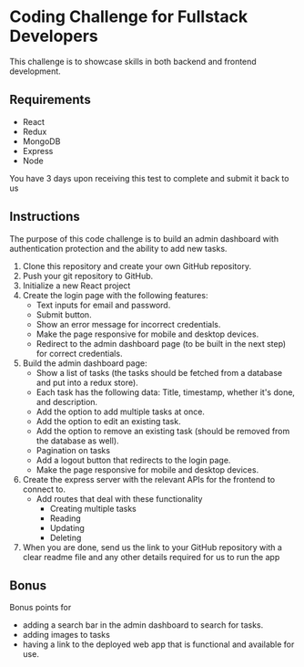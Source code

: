 # Coding Challenge for Fullstack Developers
This challenge is to showcase skills in both backend and frontend development.

## Requirements
- React 
- Redux 
- MongoDB 
- Express
- Node

You have 3 days upon receiving this test to complete and submit it back to us

## Instructions
The purpose of this code challenge is to build an admin dashboard with authentication protection and the ability to add new tasks.

1. Clone this repository and create your own GitHub repository.
2. Push your git repository to GitHub.
3. Initialize a new React project
5. Create the login page with the following features: 
   - Text inputs for email and password.
   - Submit button.
   - Show an error message for incorrect credentials.
   - Make the page responsive for mobile and desktop devices.
   - Redirect to the admin dashboard page (to be built in the next step) for correct credentials.
6. Build the admin dashboard page:
   - Show a list of tasks (the tasks should be fetched from a database and put into a redux store). 
   - Each task has the following data: Title, timestamp, whether it's done, and description.
   - Add the option to add multiple tasks at once.
   - Add the option to edit an existing task.
   - Add the option to remove an existing task (should be removed from the database as well).
   - Pagination on tasks
   - Add a logout button that redirects to the login page. 
   - Make the page responsive for mobile and desktop devices.
7. Create the express server with the relevant APIs for the frontend to connect to. 
   - Add routes that deal with these functionality
       - Creating multiple tasks
       - Reading
       - Updating
       - Deleting 
9. When you are done, send us the link to your GitHub repository with a clear readme file and any other details required for us to run the app

## Bonus
Bonus points for 
   - adding a search bar in the admin dashboard to search for tasks. 
   - adding images to tasks
   - having a link to the deployed web app that is functional and available for use.

